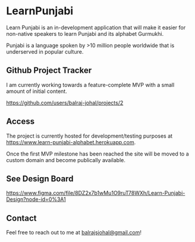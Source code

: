 # LearnPunjabi

Learn Punjabi is an in-development application that will make it easier for non-native speakers to learn Punjabi and its alphabet Gurmukhi.

Punjabi is a language spoken by >10 million people worldwide that is underserved in popular culture.

## Github Project Tracker
I am currently working towards a feature-complete MVP with a small amount of initial content.

https://github.com/users/balraj-johal/projects/2

## Access
The project is currently hosted for development/testing purposes at https://www.learn-punjabi-alphabet.herokuapp.com.

Once the first MVP milestone has been reached the site will be moved to a custom domain and become publically available.

## See Design Board
https://www.figma.com/file/8DZ2x7b1wMu1O9ruT78WXh/Learn-Punjabi-Design?node-id=0%3A1

## Contact
Feel free to reach out to me at balrajsjohal@gmail.com!